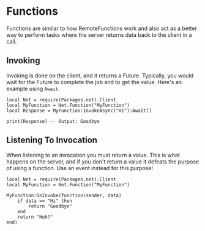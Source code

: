 # Functions

Functions are similar to how RemoteFunctions work and also act as a better way to perform tasks where the server returns data back to the client in a call.

## Invoking

Invoking is done on the client, and it returns a Future. Typically, you would wait for the Future to complete the job and to get the value. Here's an example using `Await`.

```luau
local Net = require(Packages.net).Client
local MyFunction = Net.Function("MyFunction")
local Response = MyFunction:InvokeAsync("Hi"):Await()

print(Response) -- Output: Goodbye
```

## Listening To Invocation

When listening to an invocation you must return a value. This is what happens on the server, and if you don't return a value it defeats the purpose of using a function. Use an event instead for this purpose!

```luau
local Net = require(Packages.net).Client
local MyFunction = Net.Function("MyFunction")

MyFunction:OnInvoke(function(sender, data)
    if data == "Hi" then
        return "Goodbye"
    end
    return "Huh?"
end)
```
